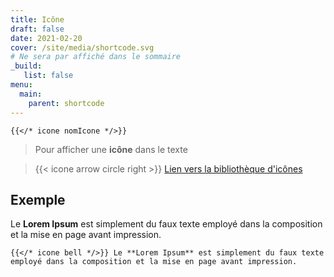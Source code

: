 ```yaml
---
title: Icône
draft: false 
date: 2021-02-20 
cover: /site/media/shortcode.svg
# Ne sera par affiché dans le sommaire
_build:
   list: false
menu: 
  main:
    parent: shortcode
---
```


```go-html-template
{{</* icone nomIcone */>}}

```
<!--more-->
> Pour afficher une **icône** dans le texte

> {{< icone arrow circle right >}} <a href="https://fomantic-ui.com/elements/icon.html" target="_blank">Lien vers la bibliothèque d'icônes</a>


## Exemple

Le **Lorem Ipsum** est simplement du faux texte employé dans la composition et la mise en page avant impression.

```go-html-template
{{</* icone bell */>}} Le **Lorem Ipsum** est simplement du faux texte employé dans la composition et la mise en page avant impression.
```
